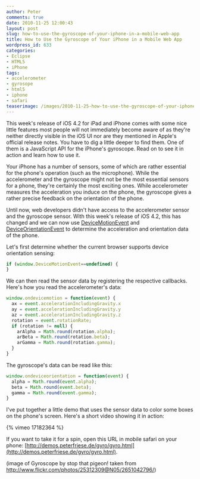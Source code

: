```yaml
---
author: Peter
comments: true
date: 2010-11-25 12:00:43
layout: post
slug: how-to-use-the-gyroscope-of-your-iphone-in-a-mobile-web-app
title: How to Use the Gyroscope of Your iPhone in a Mobile Web App
wordpress_id: 633
categories:
- Eclipse
- HTML5
- iPhone
tags:
- accelerometer
- gyrosope
- html5
- iphone
- safari
teaserimage: /images/2010-11-25-how-to-use-the-gyroscope-of-your-iphone-in-a-mobile-web-app/gyroscope_150x150.png
---
```


This week's release of iOS 4.2 for iPad and iPhone comes with some nice little features most people will not immediately become aware of as they're neither directly visible in the iOS UI nor are they mentioned in Apple's official release notes. You have to dig a little deeper to find them. One of them is a JavaScript API for the iPhone's gyroscope. Read on to see it in action and learn how to use it.

<!-- more -->

Your iPhone has a number of sensors, some of which are rather essential for the phone's operation (such as the microphone). While the accelerometer and the gyroscope might not be the most essential sensors for a phone, they're certainly the most exciting ones. While accelerometer measures the acceleration you induce on the phone, the gyroscope gives a rather precise feedback on the orientation of the phone.

Until now, web developers didn't have access to the accelerometer sensor and the gyroscope sensor. With this week's release of iOS 4.2, this has changed and we can now use [DeviceMotionEvent](https://developer.apple.com/library/safari/#documentation/SafariDOMAdditions/Reference/DeviceMotionEventClassRef/DeviceMotionEvent/DeviceMotionEvent.html) and [DeviceOrientationEvent](https://developer.apple.com/library/safari/#documentation/SafariDOMAdditions/Reference/DeviceOrientationEventClassRef/DeviceOrientationEvent/DeviceOrientationEvent.html) to determine the acceleration and orientation data of the phone.

Let's first determine whether the current browser supports device orientation sensing:
    
``` javascript
if (window.DeviceMotionEvent==undefined) {
}
```

We can then read the sensor data by registering the respective callbacks. Here's how you read the accelerometer's data:
    
``` javascript
window.ondevicemotion = function(event) {
  ax = event.accelerationIncludingGravity.x
  ay = event.accelerationIncludingGravity.y
  az = event.accelerationIncludingGravity.z
  rotation = event.rotationRate;
  if (rotation != null) {
    arAlpha = Math.round(rotation.alpha);
    arBeta = Math.round(rotation.beta);
    arGamma = Math.round(rotation.gamma);
  }
}
```

The gyroscope's data can be read like this:
   
``` javascript    
window.ondeviceorientation = function(event) {
  alpha = Math.round(event.alpha);
  beta = Math.round(event.beta);
  gamma = Math.round(event.gamma);
}
```
    
I've put together a little demo that uses the sensor data to color some boxes on the phone's screen. Here's a short video showing it in action:

{% vimeo 17182364 %}

If you want to take it for a spin, open this URL in mobile safari on your phone: [http://demos.peterfriese.de/gyro/gyro.html](http://demos.peterfriese.de/gyro/gyro.html).

(image of Gyroscope by stop that pigeon! taken from http://www.flickr.com/photos/25312309@N05/2651042796/)


